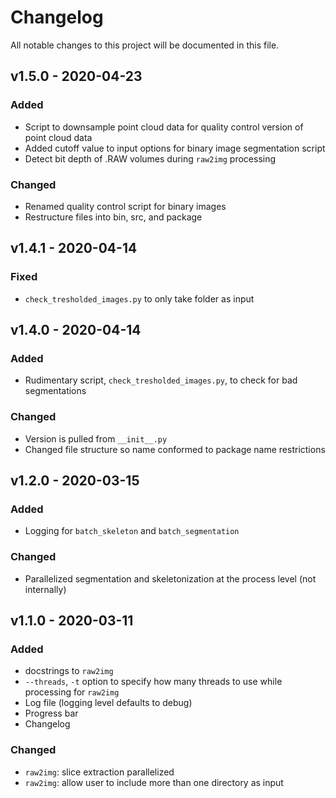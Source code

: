 # Changelog

All notable changes to this project will be documented in this file.

## v1.5.0 - 2020-04-23

### Added

- Script to downsample point cloud data for quality control version of point cloud data
- Added cutoff value to input options for binary image segmentation script
- Detect bit depth of .RAW volumes during `raw2img` processing

### Changed

- Renamed quality control script for binary images
- Restructure files into bin, src, and package

## v1.4.1 - 2020-04-14

### Fixed

- `check_tresholded_images.py` to only take folder as input

## v1.4.0 - 2020-04-14

### Added

- Rudimentary script, `check_tresholded_images.py`, to check for bad segmentations

### Changed

- Version is pulled from `__init__.py`
- Changed file structure so name conformed to package name restrictions

## v1.2.0 - 2020-03-15

### Added

- Logging for `batch_skeleton` and `batch_segmentation`

### Changed

- Parallelized segmentation and skeletonization at the process level (not internally)

## v1.1.0 - 2020-03-11

### Added

- docstrings to `raw2img`
- `--threads`, `-t` option to specify how many threads to use while processing for `raw2img`
- Log file (logging level defaults to debug)
- Progress bar
- Changelog

### Changed

- `raw2img`: slice extraction parallelized
- `raw2img`: allow user to include more than one directory as input